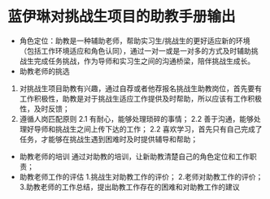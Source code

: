# 蓝伊琳对挑战生项目的助教手册输出
* 角色定位：助教是一种辅助老师，帮助实习生/挑战生的更好适应新的环境（包括工作环境适应和角色认同），通过一对一或是一对多的方式及时辅助挑战生完成任务挑战，作为导师和实习生之间的沟通桥梁，陪伴挑战生成长。
* 助教老师的挑选
1. 对挑战生项目助教有兴趣，通过自荐或者他荐报名挑战生助教岗位，首先要有工作积极性，助教是对于挑战生适应工作提供及时帮助，所以应该有工作积极性，及时反馈；
2. 遵循人岗匹配原则
2.1  有耐心，能够处理琐碎的事情；
2.2  善于沟通，能够处理好导师和挑战生之间上传下达的工作；
2.2  喜欢学习，首先只有自己完成了任务，才能够在挑战生遇到困难时及时提供辅导和帮助；
* 助教老师的培训
通过对助教的培训，让新助教清楚自己的角色定位和工作职责；
* 助教老师工作的评估
1.挑战生对助教工作的评价；
2.老师对助教工作的评价；
3.助教老师的工作总结，提出助教工作存在的困难和对助教工作的建议
